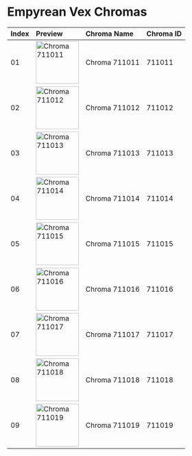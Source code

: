 # Empyrean Vex Chromas

| Index | Preview | Chroma Name | Chroma ID |
|:---|:---|:---|:---|
| 01 | <img src='https://raw.communitydragon.org/latest/plugins/rcp-be-lol-game-data/global/default/v1/champion-chroma-images/711/711011.png' alt='Chroma 711011' width='100'> | Chroma 711011 | 711011 |
| 02 | <img src='https://raw.communitydragon.org/latest/plugins/rcp-be-lol-game-data/global/default/v1/champion-chroma-images/711/711012.png' alt='Chroma 711012' width='100'> | Chroma 711012 | 711012 |
| 03 | <img src='https://raw.communitydragon.org/latest/plugins/rcp-be-lol-game-data/global/default/v1/champion-chroma-images/711/711013.png' alt='Chroma 711013' width='100'> | Chroma 711013 | 711013 |
| 04 | <img src='https://raw.communitydragon.org/latest/plugins/rcp-be-lol-game-data/global/default/v1/champion-chroma-images/711/711014.png' alt='Chroma 711014' width='100'> | Chroma 711014 | 711014 |
| 05 | <img src='https://raw.communitydragon.org/latest/plugins/rcp-be-lol-game-data/global/default/v1/champion-chroma-images/711/711015.png' alt='Chroma 711015' width='100'> | Chroma 711015 | 711015 |
| 06 | <img src='https://raw.communitydragon.org/latest/plugins/rcp-be-lol-game-data/global/default/v1/champion-chroma-images/711/711016.png' alt='Chroma 711016' width='100'> | Chroma 711016 | 711016 |
| 07 | <img src='https://raw.communitydragon.org/latest/plugins/rcp-be-lol-game-data/global/default/v1/champion-chroma-images/711/711017.png' alt='Chroma 711017' width='100'> | Chroma 711017 | 711017 |
| 08 | <img src='https://raw.communitydragon.org/latest/plugins/rcp-be-lol-game-data/global/default/v1/champion-chroma-images/711/711018.png' alt='Chroma 711018' width='100'> | Chroma 711018 | 711018 |
| 09 | <img src='https://raw.communitydragon.org/latest/plugins/rcp-be-lol-game-data/global/default/v1/champion-chroma-images/711/711019.png' alt='Chroma 711019' width='100'> | Chroma 711019 | 711019 |
